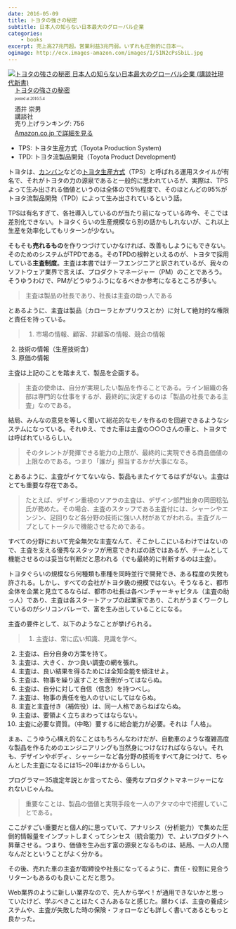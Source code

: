 ```yaml
---
date: 2016-05-09
title: トヨタの強さの秘密
subtitle: 日本人の知らない日本最大のグローバル企業
categories: 
    - books
excerpt: 売上高27兆円超。営業利益3兆円弱。いずれも圧倒的に日本一。
ogimage: http://ecx.images-amazon.com/images/I/51N2cPsSbiL.jpg
---
```


<div class="azlink-box"><div class="azlink-image" style="float:left"><a href="http://www.amazon.co.jp/exec/obidos/ASIN/4062883627/warikiru-22/ref=nosim/" name="azlinklink" target="_blank"><img src="http://ecx.images-amazon.com/images/I/51N2cPsSbiL._SL160_.jpg" alt="トヨタの強さの秘密 日本人の知らない日本最大のグローバル企業 (講談社現代新書)" style="border:none" /></a></div><div class="azlink-info" style="float:left;margin-left:15px;line-height:120%"><div class="azlink-name" style="margin-bottom:10px;line-height:120%"><a href="http://www.amazon.co.jp/exec/obidos/ASIN/4062883627/warikiru-22/ref=nosim/" name="azlinklink" target="_blank">トヨタの強さの秘密</a><div class="azlink-powered-date" style="font-size:7pt;margin-top:5px;font-family:verdana;line-height:120%">posted at 2016.5.4</div></div><div class="azlink-detail">酒井 崇男<br />講談社<br />売り上げランキング: 756<br /></div><div class="azlink-link" style="margin-top:5px"><a href="http://www.amazon.co.jp/exec/obidos/ASIN/4062883627/warikiru-22/ref=nosim/" target="_blank">Amazon.co.jp で詳細を見る</a></div></div><div class="azlink-footer" style="clear:left"></div></div>

+ TPS: トヨタ生産方式（Toyota Production System)
+ TPD: トヨタ流製品開発（Toyota Product Development)

トヨタは、[カンバン](https://ja.wikipedia.org/wiki/%E3%82%AB%E3%83%B3%E3%83%90%E3%83%B3)などの[トヨタ生産方式](https://ja.wikipedia.org/wiki/%E3%83%88%E3%83%A8%E3%82%BF%E7%94%9F%E7%94%A3%E6%96%B9%E5%BC%8F)（TPS）と呼ばれる運用スタイルが有名で、それがトヨタの力の源泉であると一般的に思われているが、実際は、TPSよって生み出される価値というのは全体ので5％程度で、そのほとんどの95%がトヨタ流製品開発（TPD）によって生み出されているという話。

TPSは有名すぎて、各社導入しているのが当たり前になっている昨今、そこでは差別化できない。トヨタくらいの生産規模なら別の話かもしれないが、これ以上生産を効率化してもリターンが少ない。

そもそも**売れるもの**を作りつづけていかなければ、改善もしようにもできない。そのためのシステムがTPDである。そのTPDの根幹といえるのが、トヨタで採用している**主査制度**。主査は本書ではチーフエンジニアと訳されているが、我々のソフトウェア業界で言えば、プロダクトマネージャー（PM）のことであろう。そうゆうわけで、PMがどうゆうふうになるべきか参考になるところが多い。

> 主査は製品の社長であり、社長は主査の助っ人である

とあるように、主査は製品（カローラとかプリウスとか）に対して絶対的な権限と責任を持っている。

> 1. 市場の情報、顧客、非顧客の情報、競合の情報
2. 技術の情報（生産技術含）
3. 原価の情報

主査は上記のことを踏まえて、製品を企画する。

> 主査の使命は、自分が実現したい製品を作ることである。ライン組織の各部は専門的な仕事をするが、最終的に決定するのは「製品の社長である主査」なのである。

結局、みんなの意見を等しく聞いて総花的なモノを作るのを回避できるようなシステムになっている。それゆえ、できた車は主査の○○○さんの車と、トヨタでは呼ばれているらしい。

> そのタレントが発揮できる能力の上限が、最終的に実現できる商品価値の上限なのである。つまり「誰が」担当するかが大事になる。

とあるように、主査がイケてないなら、製品もまたイケてるはずがない。主査はとても重要な存在である。

> たとえば、デザイン重視のソアラの主査は、デザイン部門出身の岡田稔弘氏が務めた。その場合、主査のスタッフである主査付には、シャーシやエンジン、足回りなど各分野の技術に強い人材があてがわれる。主査グループとしてトータルで機能させるためである。

すべての分野において完全無欠な主査なんて、そこかしこにいるわけではないので、主査を支える優秀なスタッフが用意できればの話ではあるが、チームとして機能させるのは妥当な判断だと思われる（でも最終的に判断するのは主査）。

トヨタぐらいの規模なら何種類も車種を同時並行で開発でき、ある程度の失敗も許される。しかし、すべての会社がトヨタ級の規模ではない。そうなると、都市全体を企業と見立てるならば、都市の社長は各ベンチャーキャピタル（主査の助っ人）であり、主査は各スタートアップの起業家であり、これがうまくワークしているのがシリコンバレーで、富を生み出していることになる。

主査の要件として、以下のようなことが挙げられる。

> 1. 主査は、常に広い知識、見識を学べ。
2. 主査は、自分自身の方策を持て。
3. 主査は、大きく、かつ良い調査の網を張れ。
4. 主査は、良い結果を得るためには全知全能を傾注せよ。
5. 主査は、物事を繰り返すことを面倒がってはならぬ。
6. 主査は、自分に対して自信（信念）を持つべし。
7. 主査は、物事の責任を他人のせいにしてはならぬ。
8. 主査と主査付き（補佐役）は、同一人格であらねばならぬ。
9. 主査は、要領よく立ちまわってはならない。
10. 主査に必要な資質。（中略）要するに総合能力が必要。それは「人格」。

まぁ、こうゆう心構え的なことはもちろんなわけだが、自動車のような複雑高度な製品を作るためのエンジニアリングも当然身につけなければならない。それも、デザインやボディ、シャーシーなど各分野の技術をすべて身につけて、ちゃんとした主査になるには15~20年はかかるらしい。

プログラマー35歳定年説とか言ってたら、優秀なプロダクトマネージャーになれないじゃんね。

> 重要なことは、製品の価値と実現手段を一人のアタマの中で把握していことである。

ここがすごい重要だと個人的に思っていて、アナリシス（分析能力）で集めた圧倒的情報量をインプットしまくってシンセス（統合能力）で、よいプロダクトへ昇華させる。つまり、価値を生み出す富の源泉となるものは、結局、一人の人間なんだとということがよく分かる。

その後、売れた車の主査が取締役や社長になってるように、責任・役割に見合うリターンもあるのも良いことだと思う。

Web業界のように新しい業界なので、先人から学べ！が通用できないかと思っていたけど、学ぶべきことはたくさんあるなと感じた。願わくば、主査の養成システムや、主査が失敗した時の保険・フォローなども詳しく書いてあるともっと良かった。
